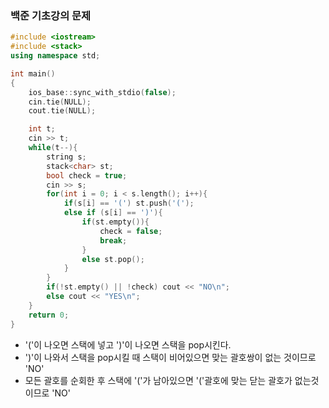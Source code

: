 ### 백준 기초강의 문제

```cpp
#include <iostream>
#include <stack>
using namespace std;

int main()
{
    ios_base::sync_with_stdio(false);
    cin.tie(NULL);
    cout.tie(NULL);

    int t;
    cin >> t;
    while(t--){
        string s;
        stack<char> st;
        bool check = true;
        cin >> s;
        for(int i = 0; i < s.length(); i++){
            if(s[i] == '(') st.push('(');
            else if (s[i] == ')'){
                if(st.empty()){
                    check = false;
                    break;
                }
                else st.pop();
            }
        }
        if(!st.empty() || !check) cout << "NO\n";
        else cout << "YES\n";
    }
    return 0;
}
```

- '('이 나오면 스택에 넣고 ')'이 나오면 스택을 pop시킨다.
- ')'이 나와서 스택을 pop시킬 때 스택이 비어있으면 맞는 괄호쌍이 없는 것이므로 'NO'
- 모든 괄호를 순회한 후 스택에 '('가 남아있으면 '('괄호에 맞는 닫는 괄호가 없는것이므로 'NO'